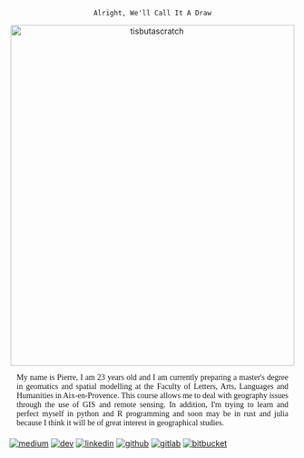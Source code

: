 <div align="center">

    Alright, We'll Call It A Draw
</div>
<div align="center">
    <img src="https://media.giphy.com/media/CUTWsZ8UOlKuc/giphy.gif" alt="tisbutascratch" width="500" height="600">
</div>
<div align="center" style="border-radius: 5px">
    <p align="justify" style="font-family: 'Script MT Bold',serif; margin: 1.5%; padding: 1%">
        My name is Pierre, I am 23 years old and I am currently preparing a master's degree in geomatics and spatial modelling at the Faculty of Letters, Arts, Languages and Humanities in Aix-en-Provence.
        This course allows me to deal with geography issues through the use of GIS and remote sensing.
        In addition, I'm trying to learn and perfect myself in python and R programming and soon may be in rust and julia because I think it will be of great interest in geographical studies.
    </p>
</div>

[![medium](https://img.shields.io/static/v1?label=&labelColor=313131&message=Medium&color=0A0A0A&style=flat&logo=medium)](https://medium.com/@pierre.manchon)
[![dev](https://img.shields.io/static/v1?label=&labelColor=313131&message=Dev&color=12100E&style=flat&logo=dev.to)](https://dev.to/pierremanchon)
[![linkedin](https://img.shields.io/static/v1?label=&labelColor=313131&message=linkedIN&color=0077B5&style=flat&logo=linkedin)](https://www.linkedin.com/in/pierre-manchon/)
[![github](https://img.shields.io/static/v1?label=&labelColor=313131&message=GitHub&color=181717&style=flat&logo=github)](https://github.com/pierre-manchon)
[![gitlab](https://img.shields.io/static/v1?label=&labelColor=313131&message=GitLab&color=FCA121&style=flat&logo=gitlab)](https://gitlab.com/pierre-manchon)
[![bitbucket](https://img.shields.io/static/v1?label=&labelColor=313131&message=BitBucket&color=0052CC&style=flat&logo=bitbucket&link=)](https://bitbucket.org/pierre-manchon/)

<!--
[![pypi](https://img.shields.io/static/v1?label=&labelColor=313131&message=PyPI&color=3775A9&style=flat&logo=pypi)](https://pypi.org/user/pierre-m/)
[![docker](https://img.shields.io/static/v1?label=&labelColor=313131&message=Docker&color=2496ED&style=flat&logo=docker)](https://hub.docker.com/u/pierremanchon)
[![coverall](https://img.shields.io/static/v1?label=&labelColor=313131&message=Coveralls&color=3F5767&style=flat&logo=coveralls)](https://coveralls.io/github/pierre-manchon/EOSIMVTools)
[![travisci](https://img.shields.io/static/v1?label=&labelColor=313131&message=Travis&color=3EAAAF&style=flat&logo=travis-ci)](https://travis-ci.org/github/pierre-manchon/EOSIMVTools)
[![codeclimate](https://img.shields.io/static/v1?label=&labelColor=313131&message=Codeclimate&color=000000&style=flat&logo=code-climate)](https://codeclimate.com/github/pierre-manchon/EOSIMVTools)
[![codefactor](https://img.shields.io/static/v1?label=&labelColor=313131&message=Codefactor&color=F44A6A&style=flat&logo=codefactor)](https://www.codefactor.io/repository/github/pierre-manchon/EOSIMVTools)
-->
